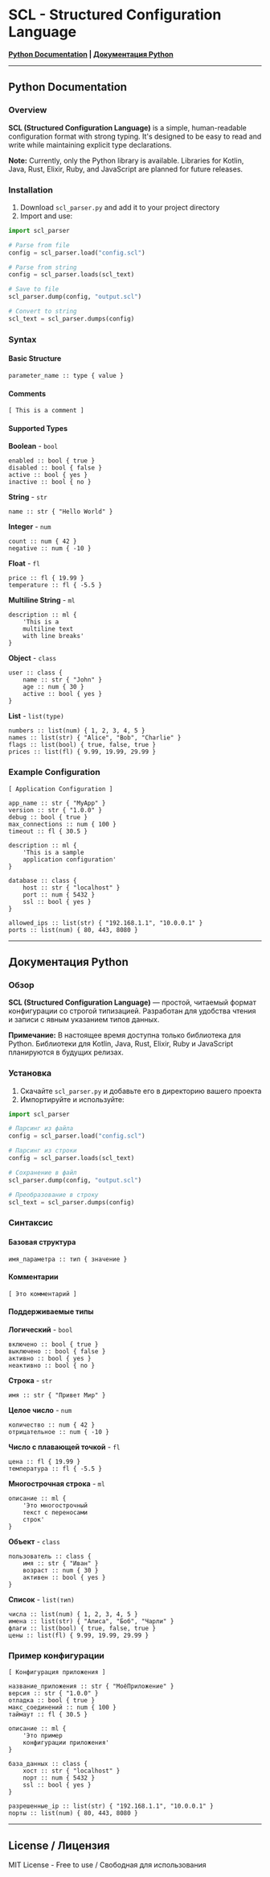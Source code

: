 # SCL - Structured Configuration Language

**[Python Documentation](#python-documentation) | [Документация Python](#документация-python)**

---

## Python Documentation

### Overview

**SCL (Structured Configuration Language)** is a simple, human-readable configuration format with strong typing. It's designed to be easy to read and write while maintaining explicit type declarations.

**Note:** Currently, only the Python library is available. Libraries for Kotlin, Java, Rust, Elixir, Ruby, and JavaScript are planned for future releases.

### Installation

1. Download `scl_parser.py` and add it to your project directory
2. Import and use:

```python
import scl_parser

# Parse from file
config = scl_parser.load("config.scl")

# Parse from string
config = scl_parser.loads(scl_text)

# Save to file
scl_parser.dump(config, "output.scl")

# Convert to string
scl_text = scl_parser.dumps(config)
```

### Syntax

#### Basic Structure
```
parameter_name :: type { value }
```

#### Comments
```
[ This is a comment ]
```

#### Supported Types

**Boolean** - `bool`
```
enabled :: bool { true }
disabled :: bool { false }
active :: bool { yes }
inactive :: bool { no }
```

**String** - `str`
```
name :: str { "Hello World" }
```

**Integer** - `num`
```
count :: num { 42 }
negative :: num { -10 }
```

**Float** - `fl`
```
price :: fl { 19.99 }
temperature :: fl { -5.5 }
```

**Multiline String** - `ml`
```
description :: ml {
    'This is a
    multiline text
    with line breaks'
}
```

**Object** - `class`
```
user :: class {
    name :: str { "John" }
    age :: num { 30 }
    active :: bool { yes }
}
```

**List** - `list(type)`
```
numbers :: list(num) { 1, 2, 3, 4, 5 }
names :: list(str) { "Alice", "Bob", "Charlie" }
flags :: list(bool) { true, false, true }
prices :: list(fl) { 9.99, 19.99, 29.99 }
```

### Example Configuration

```scl
[ Application Configuration ]

app_name :: str { "MyApp" }
version :: str { "1.0.0" }
debug :: bool { true }
max_connections :: num { 100 }
timeout :: fl { 30.5 }

description :: ml {
    'This is a sample
    application configuration'
}

database :: class {
    host :: str { "localhost" }
    port :: num { 5432 }
    ssl :: bool { yes }
}

allowed_ips :: list(str) { "192.168.1.1", "10.0.0.1" }
ports :: list(num) { 80, 443, 8080 }
```

---

## Документация Python

### Обзор

**SCL (Structured Configuration Language)** — простой, читаемый формат конфигурации со строгой типизацией. Разработан для удобства чтения и записи с явным указанием типов данных.

**Примечание:** В настоящее время доступна только библиотека для Python. Библиотеки для Kotlin, Java, Rust, Elixir, Ruby и JavaScript планируются в будущих релизах.

### Установка

1. Скачайте `scl_parser.py` и добавьте его в директорию вашего проекта
2. Импортируйте и используйте:

```python
import scl_parser

# Парсинг из файла
config = scl_parser.load("config.scl")

# Парсинг из строки
config = scl_parser.loads(scl_text)

# Сохранение в файл
scl_parser.dump(config, "output.scl")

# Преобразование в строку
scl_text = scl_parser.dumps(config)
```

### Синтаксис

#### Базовая структура
```
имя_параметра :: тип { значение }
```

#### Комментарии
```
[ Это комментарий ]
```

#### Поддерживаемые типы

**Логический** - `bool`
```
включено :: bool { true }
выключено :: bool { false }
активно :: bool { yes }
неактивно :: bool { no }
```

**Строка** - `str`
```
имя :: str { "Привет Мир" }
```

**Целое число** - `num`
```
количество :: num { 42 }
отрицательное :: num { -10 }
```

**Число с плавающей точкой** - `fl`
```
цена :: fl { 19.99 }
температура :: fl { -5.5 }
```

**Многострочная строка** - `ml`
```
описание :: ml {
    'Это многострочный
    текст с переносами
    строк'
}
```

**Объект** - `class`
```
пользователь :: class {
    имя :: str { "Иван" }
    возраст :: num { 30 }
    активен :: bool { yes }
}
```

**Список** - `list(тип)`
```
числа :: list(num) { 1, 2, 3, 4, 5 }
имена :: list(str) { "Алиса", "Боб", "Чарли" }
флаги :: list(bool) { true, false, true }
цены :: list(fl) { 9.99, 19.99, 29.99 }
```

### Пример конфигурации

```scl
[ Конфигурация приложения ]

название_приложения :: str { "МоёПриложение" }
версия :: str { "1.0.0" }
отладка :: bool { true }
макс_соединений :: num { 100 }
таймаут :: fl { 30.5 }

описание :: ml {
    'Это пример
    конфигурации приложения'
}

база_данных :: class {
    хост :: str { "localhost" }
    порт :: num { 5432 }
    ssl :: bool { yes }
}

разрешенные_ip :: list(str) { "192.168.1.1", "10.0.0.1" }
порты :: list(num) { 80, 443, 8080 }
```

---

## License / Лицензия

MIT License - Free to use / Свободная для использования